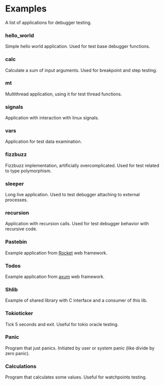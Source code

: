 # Examples

A list of applications for debugger testing.

### hello_world

Simple hello world application. Used for test base debugger functions.

### calc

Calculate a sum of input arguments. Used for breakpoint and step testing.

### mt

Multithread application, using it for test thread functions.

### signals

Application with interaction with linux signals.

### vars

Application for test data examination.

### fizzbuzz

Fizzbuzz implementation, artificially overcomplicated.
Used for test related to type polymorphism.

### sleeper

Long live application.
Used to test debugger attaching to external processes.

### recursion

Application with recursion calls.
Used for test debugger behavior with recursive code.

### Pastebin

Example application from [Rocket](https://github.com/SergioBenitez/Rocket) web
framework.

### Todos

Example application from [axum](https://github.com/tokio-rs/axum) web framework.

### Shlib

Example of shared library with C interface and a consumer of this lib.

### Tokioticker

Tick 5 seconds and exit. Useful for tokio oracle testing.

### Panic

Program that just panics.
Initiated by user or system panic (like divide by zero panic).

### Calculations

Program that calculates some values. Useful for watchpoints testing.